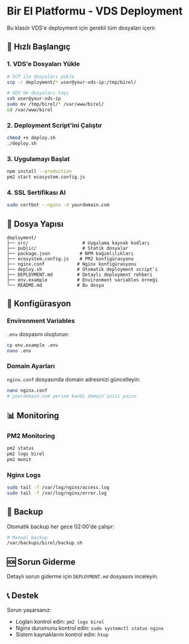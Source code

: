 # Bir El Platformu - VDS Deployment

Bu klasör VDS'e deployment için gerekli tüm dosyaları içerir.

## 🚀 Hızlı Başlangıç

### 1. VDS'e Dosyaları Yükle
```bash
# SCP ile dosyaları yükle
scp -r deployment/* user@your-vds-ip:/tmp/birel/

# VDS'de dosyaları taşı
ssh user@your-vds-ip
sudo mv /tmp/birel/* /var/www/birel/
cd /var/www/birel
```

### 2. Deployment Script'ini Çalıştır
```bash
chmod +x deploy.sh
./deploy.sh
```

### 3. Uygulamayı Başlat
```bash
npm install --production
pm2 start ecosystem.config.js
```

### 4. SSL Sertifikası Al
```bash
sudo certbot --nginx -d yourdomain.com
```

## 📁 Dosya Yapısı

```
deployment/
├── src/                    # Uygulama kaynak kodları
├── public/                 # Statik dosyalar
├── package.json           # NPM bağımlılıkları
├── ecosystem.config.js    # PM2 konfigürasyonu
├── nginx.conf            # Nginx konfigürasyonu
├── deploy.sh             # Otomatik deployment script'i
├── DEPLOYMENT.md         # Detaylı deployment rehberi
├── env.example           # Environment variables örneği
└── README.md             # Bu dosya
```

## 🔧 Konfigürasyon

### Environment Variables
`.env` dosyasını oluşturun:
```bash
cp env.example .env
nano .env
```

### Domain Ayarları
`nginx.conf` dosyasında domain adresinizi güncelleyin:
```bash
nano nginx.conf
# yourdomain.com yerine kendi domain'inizi yazın
```

## 📊 Monitoring

### PM2 Monitoring
```bash
pm2 status
pm2 logs birel
pm2 monit
```

### Nginx Logs
```bash
sudo tail -f /var/log/nginx/access.log
sudo tail -f /var/log/nginx/error.log
```

## 🔄 Backup

Otomatik backup her gece 02:00'de çalışır:
```bash
# Manuel backup
/var/backups/birel/backup.sh
```

## 🆘 Sorun Giderme

Detaylı sorun giderme için `DEPLOYMENT.md` dosyasını inceleyin.

## 📞 Destek

Sorun yaşarsanız:
- Logları kontrol edin: `pm2 logs birel`
- Nginx durumunu kontrol edin: `sudo systemctl status nginx`
- Sistem kaynaklarını kontrol edin: `htop`







